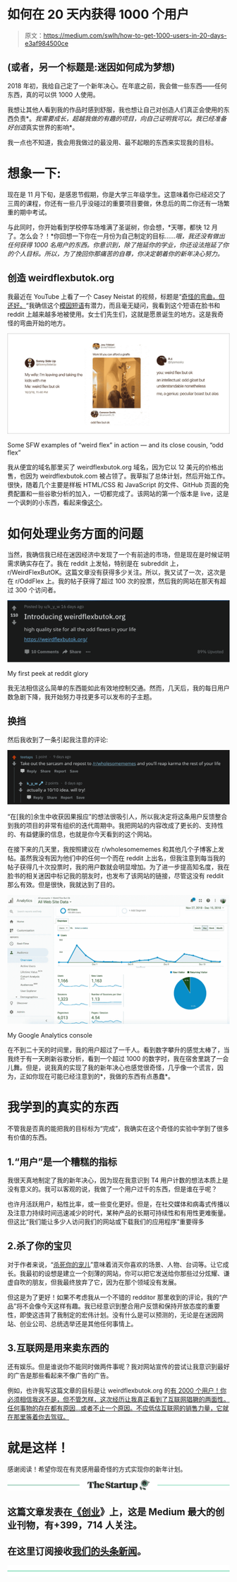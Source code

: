 # 如何在 20 天内获得 1000 个用户

> 原文：<https://medium.com/swlh/how-to-get-1000-users-in-20-days-e3af984500ce>

## (或者，另一个标题是:迷因如何成为梦想)

2018 年初，我给自己定了一个新年决心。在年底之前，我会做一些东西——任何东西，真的可以供 1000 人使用。

我想让其他人看到我的作品时感到舒服，我也想让自己对创造人们真正会使用的东西负责*。*我需要成长，超越我做的有趣的项目，向自己证明我可以。我已经准备好创造*真实世界的影响*。

我一点也不知道，我会用我做过的最没用、最不起眼的东西来实现我的目标。

# 想象一下:

现在是 11 月下旬，是感恩节假期，你是大学三年级学生。这意味着你已经迟交了三周的课程，你还有一些几乎没碰过的重要项目要做，休息后的周二你还有一场繁重的期中考试。

与此同时，你开始看到学校停车场堆满了圣诞树，你会想，*天哪，都快 12 月了。怎么会？！*你回想一下你在一月份为自己制定的目标……*哦，我还没有做出任何获得 1000 名用户的东西。你意识到，除了拖延你的学业，你还设法拖延了你的个人目标。所以，为了挽回你那痛苦的自尊，你决定朝着你的新年决心努力。*

## 创造 weirdflexbutok.org

我最近在 YouTube 上看了一个 Casey Neistat 的视频，标题是“[奇怪的弯曲，但还好。](https://www.youtube.com/watch?v=vyhcOpW-LxA)“我确信这个[模因短语](https://knowyourmeme.com/memes/weird-flex-but-ok)有潜力，而且毫无疑问，我看到这个短语在脸书和 reddit 上越来越多地被使用。女士们先生们，这就是愿景诞生的地方。这是我奇怪的弯曲开始的地方。

![](img/e3a2f38877e41607f6f1700c9696d9ce.png)

Some SFW examples of “weird flex” in action — and its close cousin, “odd flex”

我从便宜的域名那里买了 weirdflexbutok.org 域名，因为它以 12 美元的价格出售，也因为 weirdflexbutok.com 被占领了。我草拟了总体计划，然后开始工作。很快，随着几个主要是样板 HTML/CSS 和 JavaScript 的文件、GitHub 页面的免费配置和一些谷歌分析的加入，一切都完成了。该网站的第一个版本是 live，这是一个讽刺的小东西，看起来像[这个](https://weirdflexbutok.org/s)。

# 如何处理业务方面的问题

当然，我确信我已经在迷因经济中发现了一个有前途的市场，但是现在是时候证明需求确实存在了。我在 reddit 上发帖，特别是在 subreddit 上，r/WeirdFlexButOK。这篇文章没有获得多少关注。所以，我又试了一次，这次是在 r/OddFlex 上。我的帖子获得了超过 100 次的投票，然后我的网站在那天有超过 300 个访问者。

![](img/a553188877c41f5f3f4f8d22a389cc52.png)

My first peek at reddit glory

我无法相信这么简单的东西能如此有效地控制交通。然而，几天后，我的每日用户数急剧下降，我开始努力寻找更多可以发布的子主题。

## 换挡

然后我收到了一条引起我注意的评论:

![](img/e8ac1a949cccea4444e42da8880a8cb2.png)

“在[我的]余生中收获因果报应”的想法很吸引人，所以我决定将这条用户反馈整合到我的项目的非常有组织的迭代周期中。我把网站的内容改成了更长的、支持性的、有益健康的信息，也就是你今天看到的这个网站。

在接下来的几天里，我按照建议在 r/wholesomememes 和其他几个子博客上发帖。虽然我没有因为他们中的任何一个而在 reddit 上出名，但我注意到每当我的帖子获得几十次投票时，我的用户数就会明显增加。为了进一步提高知名度，我在脸书的相关迷因中标记我的朋友时，也发布了该网站的链接，尽管这没有 reddit 那么有效。但是很快，我就达到了目的。

![](img/59f35347a56ee7a60127e5abd10344f3.png)

My Google Analytics console

在不到二十天的时间里，我的用户超过了一千人。看到数字攀升的感觉太棒了，当我终于有一天刷新谷歌分析，看到一个超过 1000 的数字时，我在宿舍里跳了一会儿舞。但是，说我真的实现了我的新年决心也感觉很奇怪，几乎像一个谎言，因为，正如你现在可能已经注意到的*，我做的东西有点愚蠢*。

# 我学到的真实的东西

不管我是否真的能把我的目标标为“完成”，我确实在这个奇怪的实验中学到了很多有价值的东西。

## 1.“用户”是一个糟糕的指标

我很天真地制定了我的新年决心，因为现在我意识到 T4 用户计数的想法本质上是没有意义的。我可以客观的说，我做了一个用户过千的东西，但是谁在乎呢？

也许月活跃用户，粘性比率，或一些变化更好。但是，在社交媒体和病毒式传播以及注意力持续时间迅速减少的时代，某种产品的长期可持续性和有用性更难衡量。但这比“我们能让多少人访问我们的网站或下载我们的应用程序”重要得多

## 2.杀了你的宝贝

对于作者来说，“[杀死你的宠儿](https://www.goodreads.com/quotes/79715-in-writing-you-must-kill-all-your-darlings)”意味着消灭你喜欢的场景、人物、台词等。让它成长。我最初的设想是建立一个刻薄的网站，你可以把它发送给你那些过分炫耀、谦虚自吹的朋友，但我最终放弃了它，因为在那个领域没有发展。

但这是为了更好！如果不考虑我从一个不错的 redditor 那里收到的评论，我的“产品”将不会像今天这样有趣。我已经意识到整合用户反馈和保持开放态度的重要性，即使这违背了我制定的宏伟计划。没有什么是可以预测的，无论是在迷因网站、创业公司、总统选举还是其他任何事情上。

## 3.互联网是用来卖东西的

还有娱乐。但是谁说你不能同时做两件事呢？我对网站宣传的尝试让我意识到最好的广告是那些看起来不像广告的广告。

例如，也许我写这篇文章的目标是让 weirdflexbutok.org 的[有 2000 个用户！你必须相信我这不是，但不管怎样，这次经历让我真正看到了互联网猖獗的两面性。任何事物的存在都有原因…或者不止一个原因。不应低估互联网的销售力量，它就在那里等着你去驾驭。](https://weirdflexbutok.org/)

# 就是这样！

感谢阅读！希望你现在有灵感用最奇怪的方式实现你的新年计划。

[![](img/308a8d84fb9b2fab43d66c117fcc4bb4.png)](https://medium.com/swlh)

## 这篇文章发表在[《创业](https://medium.com/swlh)》上，这是 Medium 最大的创业刊物，有+399，714 人关注。

## 在这里订阅接收[我们的头条新闻](http://growthsupply.com/the-startup-newsletter/)。

[![](img/b0164736ea17a63403e660de5dedf91a.png)](https://medium.com/swlh)